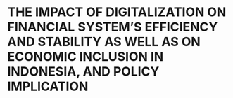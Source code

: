 # THE IMPACT OF DIGITALIZATION ON FINANCIAL SYSTEM’S EFFICIENCY AND STABILITY AS WELL AS ON ECONOMIC INCLUSION IN INDONESIA, AND POLICY IMPLICATION
